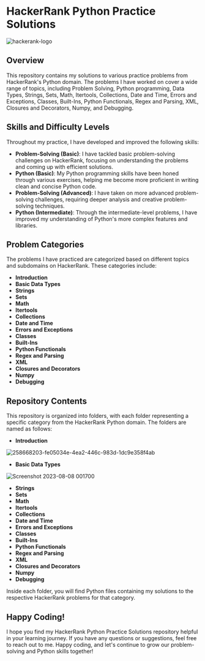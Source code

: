 # HackerRank Python Practice Solutions

![hackerank-logo](https://github.com/AMSANJEEV28/Python_HackerRank/assets/81654437/d22665ee-edc4-4c79-b079-1f21ad083271)

## Overview

This repository contains my solutions to various practice problems from HackerRank's Python domain. The problems I have worked on cover a wide range of topics, including Problem Solving, Python programming, Data Types, Strings, Sets, Math, Itertools, Collections, Date and Time, Errors and Exceptions, Classes, Built-Ins, Python Functionals, Regex and Parsing, XML, Closures and Decorators, Numpy, and Debugging.

## Skills and Difficulty Levels

Throughout my practice, I have developed and improved the following skills:

- **Problem-Solving (Basic)**: I have tackled basic problem-solving challenges on HackerRank, focusing on understanding the problems and coming up with efficient solutions.
- **Python (Basic)**: My Python programming skills have been honed through various exercises, helping me become more proficient in writing clean and concise Python code.
- **Problem-Solving (Advanced)**: I have taken on more advanced problem-solving challenges, requiring deeper analysis and creative problem-solving techniques.
- **Python (Intermediate)**: Through the intermediate-level problems, I have improved my understanding of Python's more complex features and libraries.

## Problem Categories

The problems I have practiced are categorized based on different topics and subdomains on HackerRank. These categories include:

- **Introduction**
- **Basic Data Types**
- **Strings**
- **Sets**
- **Math**
- **Itertools**
- **Collections**
- **Date and Time**
- **Errors and Exceptions**
- **Classes**
- **Built-Ins**
- **Python Functionals**
- **Regex and Parsing**
- **XML**
- **Closures and Decorators**
- **Numpy**
- **Debugging**

## Repository Contents

This repository is organized into folders, with each folder representing a specific category from the HackerRank Python domain. The folders are named as follows:

- **Introduction**

![258668203-fe05034e-4ea2-446c-983d-1dc9e358f4ab](https://github.com/AMSANJEEV28/Python_HackerRank/assets/81654437/b9c3a94b-c7ee-45c8-b5d5-819c357d580f)

- **Basic Data Types**

![Screenshot 2023-08-08 001700](https://github.com/AMSANJEEV28/Python_HackerRank/assets/81654437/a7cd767d-e3d0-421e-b401-42e87f1134b7)

- **Strings**
- **Sets**
- **Math**
- **Itertools**
- **Collections**
- **Date and Time**
- **Errors and Exceptions**
- **Classes**
- **Built-Ins**
- **Python Functionals**
- **Regex and Parsing**
- **XML**
- **Closures and Decorators**
- **Numpy**
- **Debugging**

Inside each folder, you will find Python files containing my solutions to the respective HackerRank problems for that category.


## Happy Coding!

I hope you find my HackerRank Python Practice Solutions repository helpful in your learning journey. If you have any questions or suggestions, feel free to reach out to me. Happy coding, and let's continue to grow our problem-solving and Python skills together!
